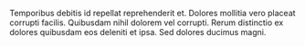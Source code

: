 Temporibus debitis id repellat reprehenderit et. Dolores mollitia vero placeat corrupti facilis. Quibusdam nihil dolorem vel corrupti. Rerum distinctio ex dolores quibusdam eos deleniti et ipsa. Sed dolores ducimus magni.